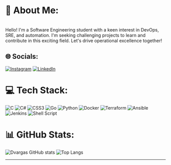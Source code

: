 # :wave: About Me:
<br>Hello! I'm a Software Engineering student with a keen interest in DevOps, SRE, and automation. I'm seeking challenging projects to learn and contribute in this exciting field. Let's drive operational excellence together!


## 🌐 Socials:
[![Instagram](https://img.shields.io/badge/Instagram-%23E4405F.svg?logo=Instagram&logoColor=white)](https://instagram.com/ovargasdaniel) [![LinkedIn](https://img.shields.io/badge/LinkedIn-%230077B5.svg?logo=linkedin&logoColor=white)](https://linkedin.com/in/daniel-vargas-919985193) 

# 💻 Tech Stack:
![C](https://img.shields.io/badge/c-%2300599C.svg?style=for-the-badge&logo=c&logoColor=white) ![C#](https://img.shields.io/badge/c%23-%23239120.svg?style=for-the-badge&logo=c-sharp&logoColor=white) ![CSS3](https://img.shields.io/badge/css3-%231572B6.svg?style=for-the-badge&logo=css3&logoColor=white) ![Go](https://img.shields.io/badge/go-%2300ADD8.svg?style=for-the-badge&logo=go&logoColor=white) ![Python](https://img.shields.io/badge/python-3670A0?style=for-the-badge&logo=python&logoColor=ffdd54) ![Docker](https://img.shields.io/badge/docker-%231A1918.svg?style=for-the-badge&logo=docker&logoColor=blue) ![Terraform](https://img.shields.io/badge/Terraform-%231A1918.svg?style=for-the-badge&logo=terraform&logoColor=green) ![Ansible](https://img.shields.io/badge/ansible-%231A1918.svg?style=for-the-badge&logo=ansible&logoColor=white) ![Jenkins](https://img.shields.io/badge/jenkins-%232C5263.svg?style=for-the-badge&logo=jenkins&logoColor=white)
![Shell Script](https://img.shields.io/badge/shell_script-%23121011.svg?style=for-the-badge&logo=gnu-bash&logoColor=white)
# 📊 GitHub Stats:
![Dvargas GitHub stats](https://github-readme-stats.vercel.app/api?username=dvargas1&show_icons=true&theme=radical)
![Top Langs](https://github-readme-stats.vercel.app/api/top-langs/?username=dvargas1&theme=radical&layout=compact)

---

<!-- Proudly created with GPRM ( https://gprm.itsvg.in ) -->
